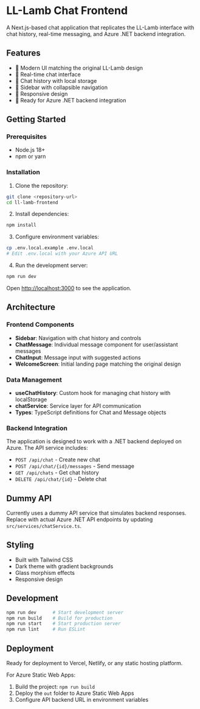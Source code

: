 # LL-Lamb Chat Frontend

A Next.js-based chat application that replicates the LL-Lamb interface with chat history, real-time messaging, and Azure .NET backend integration.

## Features

- 🎨 Modern UI matching the original LL-Lamb design
- 💬 Real-time chat interface
- 📝 Chat history with local storage
- 🔄 Sidebar with collapsible navigation
- 🎯 Responsive design
- 🚀 Ready for Azure .NET backend integration

## Getting Started

### Prerequisites

- Node.js 18+ 
- npm or yarn

### Installation

1. Clone the repository:
```bash
git clone <repository-url>
cd ll-lamb-frontend
```

2. Install dependencies:
```bash
npm install
```

3. Configure environment variables:
```bash
cp .env.local.example .env.local
# Edit .env.local with your Azure API URL
```

4. Run the development server:
```bash
npm run dev
```

Open [http://localhost:3000](http://localhost:3000) to see the application.

## Architecture

### Frontend Components

- **Sidebar**: Navigation with chat history and controls
- **ChatMessage**: Individual message component for user/assistant messages  
- **ChatInput**: Message input with suggested actions
- **WelcomeScreen**: Initial landing page matching the original design

### Data Management

- **useChatHistory**: Custom hook for managing chat history with localStorage
- **chatService**: Service layer for API communication
- **Types**: TypeScript definitions for Chat and Message objects

### Backend Integration

The application is designed to work with a .NET backend deployed on Azure. The API service includes:

- `POST /api/chat` - Create new chat
- `POST /api/chat/{id}/messages` - Send message
- `GET /api/chats` - Get chat history
- `DELETE /api/chat/{id}` - Delete chat

## Dummy API

Currently uses a dummy API service that simulates backend responses. Replace with actual Azure .NET API endpoints by updating `src/services/chatService.ts`.

## Styling

- Built with Tailwind CSS
- Dark theme with gradient backgrounds
- Glass morphism effects
- Responsive design

## Development

```bash
npm run dev      # Start development server
npm run build    # Build for production
npm run start    # Start production server  
npm run lint     # Run ESLint
```

## Deployment

Ready for deployment to Vercel, Netlify, or any static hosting platform.

For Azure Static Web Apps:
1. Build the project: `npm run build`
2. Deploy the `out` folder to Azure Static Web Apps
3. Configure API backend URL in environment variables
